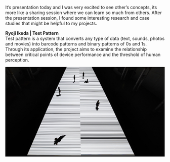 It’s presentation today and I was very excited to see other’s concepts, its more like a sharing session where we can learn so much from others. After the presentation session, I found some interesting research and case studies that might be helpful to my projects. 

**Ryoji Ikeda | Test Pattern**<br/>
Test pattern is a system that converts any type of data (text, sounds, photos and movies) into barcode patterns and binary patterns of 0s and 1s. Through its application, the project aims to examine the relationship between critical points of device performance and the threshold of human perception.

<img src = "images/testpattern.jpg">
